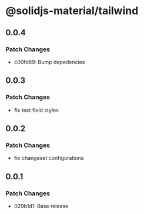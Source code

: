 # @solidjs-material/tailwind

## 0.0.4

### Patch Changes

- c00fd89: Bump depedencies

## 0.0.3

### Patch Changes

- fix text field styles

## 0.0.2

### Patch Changes

- fix changeset configurations

## 0.0.1

### Patch Changes

- 029b1d1: Base release
